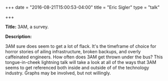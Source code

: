 +++
date = "2016-08-21T15:00:53-04:00"
title = "Eric Sigler"
type = "talk"

+++

<div class="span-15  ">
  <div class="span-15  last ">
  <p><strong>Title:</strong>
3AM, a survey.
</p>

<p><strong>Description:</strong></p>

<p>
3AM sure does seem to get a lot of flack. It's the timeframe of choice for horror stories of ailing infrastructure, broken backups, and overly caffeinated engineers.  How often does 3AM get thrown under the bus?  This tongue-in-cheek lightning talk will take a look at all of the ways that 3AM seems to get referenced both inside and outside of of the technology industry.  Graphs may be involved, but not willingly.
</p>
<p>

  </div>
</div>

